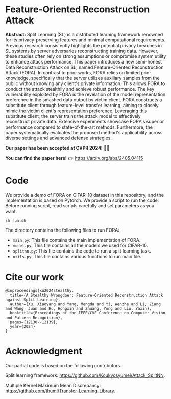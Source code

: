 # Feature-Oriented Reconstruction Attack
**Abstract:** Split Learning (SL) is a distributed learning framework renowned for its privacy-preserving features and minimal computational requirements. Previous research consistently highlights the potential privacy breaches in SL systems by server adversaries reconstructing training data. However, these studies often rely on strong assumptions or compromise system utility to enhance attack performance. This paper introduces a new semi-honest Data Reconstruction Attack on SL, named Feature-Oriented Reconstruction Attack (FORA). In contrast to prior works, FORA relies on limited prior knowledge, specifically that the server utilizes auxiliary samples from the public without knowing any client's private information. This allows FORA to conduct the attack stealthily and achieve robust performance. The key vulnerability exploited by FORA is the revelation of the model representation preference in the smashed data output by victim client. FORA constructs a substitute client through feature-level transfer learning, aiming to closely mimic the victim client's representation preference. Leveraging this substitute client, the server trains the attack model to effectively reconstruct private data. Extensive experiments showcase FORA's superior performance compared to state-of-the-art methods. Furthermore, the paper systematically evaluates the proposed method's applicability across diverse settings and advanced defense strategies.

**Our paper has been accepted at CVPR 2024!** 🎉🎉

**You can find the paper here!** 👉 https://arxiv.org/abs/2405.04115

# Code
We provide a demo of FORA on CIFAR-10 dataset in this repository, and the implementation is based on Pytorch. We provide a script to run the code. Before running script, read scripts carefully and set parameters as you want.

`sh run.sh`

The directory contains the following files to run FORA:
* `main.py`:  This file contains the main implementation of FORA.
* `model.py`: This file contains all the models we used for CIFAR-10.
* `splitnn.py`: This file contains the code to run a split learning task.
* `utils.py`: This file contains various functions to run main file.

# Cite our work
```
@inproceedings{xu2024stealthy,
  title={A Stealthy Wrongdoer: Feature-Oriented Reconstruction Attack against Split Learning},
  author={Xu, Xiaoyang and Yang, Mengda and Yi, Wenzhe and Li, Ziang and Wang, Juan and Hu, Hongxin and Zhuang, Yong and Liu, Yaxin},
  booktitle={Proceedings of the IEEE/CVF Conference on Computer Vision and Pattern Recognition},
  pages={12130--12139},
  year={2024}
}
```
# Acknowledgment
Our partial code is based on the following contributors.

Split learning framework: https://github.com/Koukyosyumei/Attack_SplitNN.

Multiple Kernel Maximum Mean Discrepancy: https://github.com/thuml/Transfer-Learning-Library.

